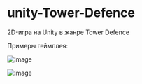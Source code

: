 # unity-Tower-Defence
2D-игра на Unity в жанре Tower Defence

Примеры геймплея:

![image](https://user-images.githubusercontent.com/50622213/178555687-dcae94d2-bc0b-43fd-8ad8-e232793cd459.png)

![image](https://user-images.githubusercontent.com/50622213/178555801-5178c81d-f8ce-4f14-8faf-38afd22a5be9.png)
